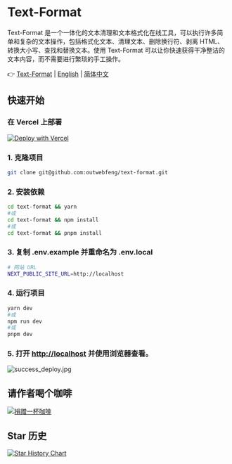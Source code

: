 # Text-Format
Text-Format 是一个一体化的文本清理和文本格式化在线工具，可以执行许多简单和复杂的文本操作，包括格式化文本、清理文本、删除换行符、剥离 HTML、转换大小写、查找和替换文本。使用 Text-Format 可以让你快速获得干净整洁的文本内容，而不需要进行繁琐的手工操作。

👉 [Text-Format](https://text-format.com) | [English](https://github.com/outwebfeng/text-format/blob/main/README.md)  | [简体中文](https://github.com/outwebfeng/text-format/blob/main/README.zh-CN.md) 

## 快速开始

### 在 Vercel 上部署
[![Deploy with Vercel](https://vercel.com/button)](https://vercel.com/new/clone?repository-url=https%3A%2F%2Fgithub.com%2FSoraWebui%2FSoraWebui%2Ftree%2Flogin&project-name=SoraWebui&repository-name=SoraWebui&external-id=https%3A%2F%2Fgithub.com%2FSoraWebui%2FSoraWebui%2Ftree%2Flogin)

### 1. 克隆项目

```bash
git clone git@github.com:outwebfeng/text-format.git
```

### 2. 安装依赖

```bash
cd text-format && yarn
#或
cd text-format && npm install
#或
cd text-format && pnpm install
```

### 3. 复制 .env.example 并重命名为 .env.local

```bash
# 网站 URL
NEXT_PUBLIC_SITE_URL=http://localhost
```

### 4. 运行项目

```bash
yarn dev
#或
npm run dev
#或
pnpm dev
```

### 5. 打开 [http://localhost](http://localhost) 并使用浏览器查看。
![success_deploy.jpg](https://text-format.com/success_deploy.png)


## 请作者喝个咖啡
[![捐赠一杯咖啡](https://storage.ko-fi.com/cdn/kofi4.png?v=3)](https://ko-fi.com/F1F8YKAKB)

## Star 历史

[![Star History Chart](https://api.star-history.com/svg?repos=outwebfeng/text-format&type=Date)](https://star-history.com/#outwebfeng/text-format&Date)